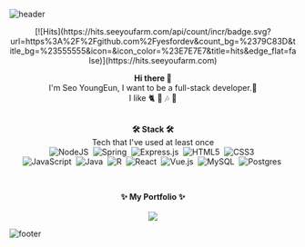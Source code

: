![header](https://capsule-render.vercel.app/api?type=Wave&color=auto&height=300&section=header&text=YoungEun%20Seo&fontSize=90&animation=fadeIn)

<p align="center">
[![Hits](https://hits.seeyoufarm.com/api/count/incr/badge.svg?url=https%3A%2F%2Fgithub.com%2Fyesfordev&count_bg=%2379C83D&title_bg=%23555555&icon=&icon_color=%23E7E7E7&title=hits&edge_flat=false)](https://hits.seeyoufarm.com)
</p>

<p align="center">
  <b>Hi there 👋</b> </br>
  I'm Seo YoungEun, I want to be a full-stack developer.🌼 </br>
  I like 🐈 🎤 🎶 💜 </br>
  <br>
</p>
  
<p align="center">
  <b>🛠 Stack 🛠</b></br>
  Tech that I've used at least once </br>
  <img alt="NodeJS" src="https://img.shields.io/badge/node.js%20-%2343853D.svg?&style=for-the-badge&logo=node.js&logoColor=white"/>&nbsp
<img alt="Spring" src="https://img.shields.io/badge/spring%20-%236DB33F.svg?&style=for-the-badge&logo=spring&logoColor=white"/>&nbsp
<img alt="Express.js" src="https://img.shields.io/badge/express.js%20-%23404d59.svg?&style=for-the-badge"/>&nbsp
<img alt="HTML5" src="https://img.shields.io/badge/html5%20-%23E34F26.svg?&style=for-the-badge&logo=html5&logoColor=white"/>&nbsp
<img alt="CSS3" src="https://img.shields.io/badge/css3%20-%231572B6.svg?&style=for-the-badge&logo=css3&logoColor=white"/>&nbsp </br>
<img alt="JavaScript" src="https://img.shields.io/badge/javascript%20-%23323330.svg?&style=for-the-badge&logo=javascript&logoColor=%23F7DF1E"/>&nbsp
<img alt="Java" src="https://img.shields.io/badge/java-%23ED8B00.svg?&style=for-the-badge&logo=java&logoColor=white"/>&nbsp
<img alt="R" src="https://img.shields.io/badge/r-%23276DC3.svg?&style=for-the-badge&logo=r&logoColor=white"/>&nbsp
<img alt="React" src="https://img.shields.io/badge/react%20-%2320232a.svg?&style=for-the-badge&logo=react&logoColor=%2361DAFB"/>&nbsp
<img alt="Vue.js" src="https://img.shields.io/badge/vuejs%20-%2335495e.svg?&style=for-the-badge&logo=vue.js&logoColor=%234FC08D"/>&nbsp
<img alt="MySQL" src="https://img.shields.io/badge/mysql-%2300f.svg?&style=for-the-badge&logo=mysql&logoColor=white"/>&nbsp
<img alt="Postgres" src ="https://img.shields.io/badge/postgres-%23316192.svg?&style=for-the-badge&logo=postgresql&logoColor=white"/>&nbsp
</p>

</br>
<p align="center">
 <b>✨ My Portfolio ✨</b> </br> </br>
 <a href="[연결할 링크]" target="_blank"><img src="https://img.shields.io/badge/Portfolio-000000?style=flat-square&logo=Notion&logoColor=white"/></a>  

</p>

![footer](https://capsule-render.vercel.app/api?section=footer&color=auto&height=200)

<!--
**yesfordev/yesfordev** is a ✨ _special_ ✨ repository because its `README.md` (this file) appears on your GitHub profile.

Here are some ideas to get you started:

- 🔭 I’m currently working on ...
- 🌱 I’m currently learning ...
- 👯 I’m looking to collaborate on ...
- 🤔 I’m looking for help with ...
- 💬 Ask me about ...
- 📫 How to reach me: ...
- 😄 Pronouns: ...
- ⚡ Fun fact: ...
-->
 

